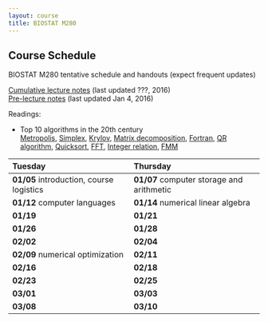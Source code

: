 ```yaml
---
layout: course
title: BIOSTAT M280
---
```


## Course Schedule

BIOSTAT M280 tentative schedule and handouts (expect frequent updates)

[Cumulative lecture notes](./BiostatM280-2016-Winter-LecNotes.pdf) (last updated ???, 2016)  
[Pre-lecture notes](./BiostatM280-2016-Winter-Pre-LecNotes.pdf) (last updated Jan 4, 2016)


Readings:  

* Top 10 algorithms in the 20th century  
[Metropolis](readings/metropolis.pdf), [Simplex](readings/simplex.pdf), [Krylov](readings/krylov.pdf), [Matrix decomposition](readings/decomp.pdf), [Fortran](readings/fortran.pdf), [QR algorithm](readings/qr.pdf), [Quicksort](readings/qsort.pdf), [FFT](readings/fft.pdf), [Integer relation](readings/integer.pdf), [FMM](readings/fmm.pdf)  


| Tuesday | Thursday |
|:-----------|:------------|
| **01/05** introduction, course logistics | **01/07** computer storage and arithmetic |
| **01/12** computer languages | **01/14** numerical linear algebra |
| **01/19** | **01/21** |
| **01/26** | **01/28** |
| **02/02** | **02/04** |
| **02/09** numerical optimization | **02/11** |
| **02/16** | **02/18** |
| **02/23** | **02/25** |
| **03/01** | **03/03** |
| **03/08** | **03/10** |
